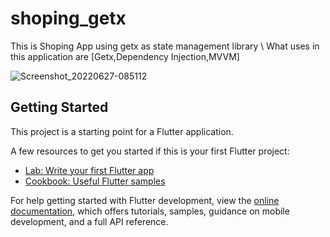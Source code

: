 # shoping_getx

This is Shoping App using getx as state management library \\
What uses in this application are
[Getx,Dependency Injection,MVVM]

![Screenshot_20220627-085112](https://user-images.githubusercontent.com/44537702/175852167-e49658a2-f076-4fe2-9c95-aa8f85de0ba9.jpg)

## Getting Started

This project is a starting point for a Flutter application.

A few resources to get you started if this is your first Flutter project:

- [Lab: Write your first Flutter app](https://docs.flutter.dev/get-started/codelab)
- [Cookbook: Useful Flutter samples](https://docs.flutter.dev/cookbook)

For help getting started with Flutter development, view the
[online documentation](https://docs.flutter.dev/), which offers tutorials,
samples, guidance on mobile development, and a full API reference.
